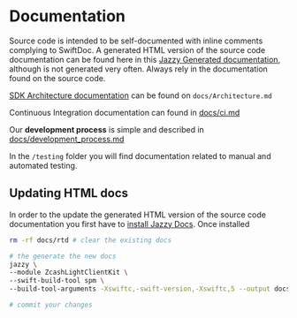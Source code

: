 # Documentation 

Source code is intended to be self-documented with inline comments complying to SwiftDoc.
A generated HTML version of the source code documentation can be found here in this [Jazzy Generated documentation](docs/rtd/index.html), although is not generated very often. Always rely in the documentation found on the source code.


[SDK Architecture documentation](docs/Architecture.md) can be found on `docs/Architecture.md`

Continuous Integration documentation can found in [docs/ci.md](docs/ci.md)

Our **development process** is simple and described in [docs/development_process.md](docs/development_process.md)


In the `/testing` folder you will find documentation related to manual and automated testing. 

## Updating HTML docs

In order to the update the generated HTML version of the source code documentation you first have to [install Jazzy Docs](https://github.com/realm/jazzy). Once installed


````bash
rm -rf docs/rtd # clear the existing docs

# the generate the new docs
jazzy \
--module ZcashLightClientKit \
--swift-build-tool spm \
--build-tool-arguments -Xswiftc,-swift-version,-Xswiftc,5 --output docs/rtd

# commit your changes
````

